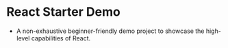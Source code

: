 # React Starter Demo

- A non-exhaustive beginner-friendly demo project to showcase the high-level capabilities of React.

